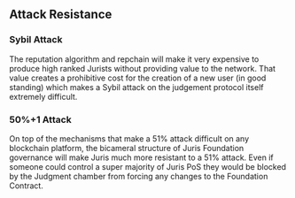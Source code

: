 ## Attack Resistance

### Sybil Attack

The reputation algorithm and repchain will make it very expensive to produce high ranked Jurists without providing value to the network. That value creates a prohibitive cost for the creation of a new user \(in good standing\) which makes a Sybil attack on the judgement protocol itself extremely difficult.

### 50%+1 Attack

On top of the mechanisms that make a 51% attack difficult on any blockchain platform, the bicameral structure of Juris Foundation governance will make Juris much more resistant to a 51% attack. Even if someone could control a super majority of Juris PoS they would be blocked by the Judgment chamber from forcing any changes to the Foundation Contract.

